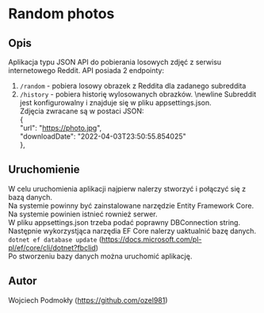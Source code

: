 # Random photos

## Opis

Aplikacja typu JSON API do pobierania losowych zdjęć z serwisu internetowego Reddit. API posiada 2 endpointy:
1. `/random` - pobiera losowy obrazek z Reddita dla zadanego subreddita
2. `/history` - pobiera historię wylosowanych obrazków.
\newline
Subreddit jest konfigurowalny i znajduje się w pliku appsettings.json. <br />
Zdjęcia zwracane są w postaci JSON: <br />
{ <br />
    "url": "https://photo.jpg", <br />
    "downloadDate": "2022-04-03T23:50:55.854025" <br />
},

## Uruchomienie

W celu uruchomienia aplikacji najpierw nalerzy stworzyć i połączyć się z bazą danych. <br />
Na systemie powinny być zainstalowane narzędzie Entity Framework Core. <br />
Na systemie powinien istnieć rownież serwer. <br />
W pliku appsettings.json trzeba podać poprawny DBConnection string. <br />
Następnie wykorzystjąca narzędia EF Core nalerzy uaktualnić bazę danych. <br />
`dotnet ef database update` (https://docs.microsoft.com/pl-pl/ef/core/cli/dotnet?fbclid) <br />
Po stworzeniu bazy danych można uruchomić aplikację.

## Autor

Wojciech Podmokły (https://github.com/ozel981)
